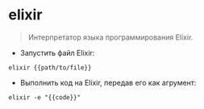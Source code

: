 # elixir

> Интерпретатор языка программирования Elixir.

- Запустить файл Elixir:

`elixir {{path/to/file}}`

- Выполнить код на Elixir, передав его как агрумент:

`elixir -e "{{code}}"`
